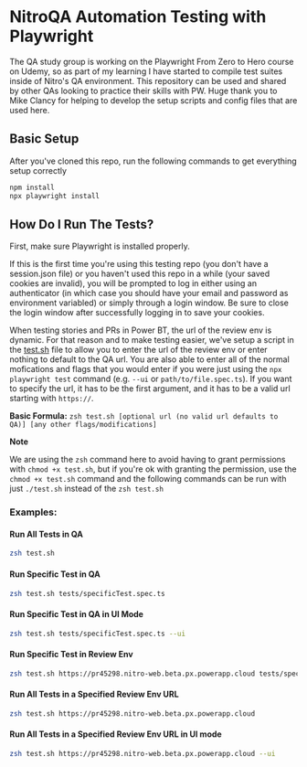# NitroQA Automation Testing with Playwright
The QA study group is working on the Playwright From Zero to Hero course on Udemy, so as part of my learning I have started to compile test suites inside of Nitro's QA environment. This repository can be used and shared by other QAs looking to practice their skills with PW. Huge thank you to Mike Clancy for helping to develop the setup scripts and config files that are used here.

## Basic Setup

After you've cloned this repo, run the following commands to get everything setup correctly

```bash
npm install
npx playwright install
```

## How Do I Run The Tests?

First, make sure Playwright is installed properly. 

If this is the first time you're using this testing repo (you don't have a session.json file) or you haven't used this repo in a while (your saved cookies are invalid), you will be prompted to log in either using an authenticator (in which case you should have your email and password as environment variabled) or simply through a login window. Be sure to close the login window after successfully logging in to save your cookies.

When testing stories and PRs in Power BT, the url of the review env is dynamic. For that reason and to make testing easier, we've setup a script in the [test.sh](./test.sh) file to allow you to enter the url of the review env or enter nothing to default to the QA url. You are also able to enter all of the normal mofications and flags that you would enter if you were just using the `npx playwright test` command (e.g. `--ui` or `path/to/file.spec.ts`). If you want to specify the url, it has to be the first argument, and it has to be a valid url starting with `https://`.

**Basic Formula:** `zsh test.sh [optional url (no valid url defaults to QA)] [any other flags/modifications]`

**Note**

We are using the `zsh` command here to avoid having to grant permissions with `chmod +x test.sh`, but if you're ok with granting the permission, use the `chmod +x test.sh` command and the following commands can be run with just `./test.sh` instead of the `zsh test.sh`

### Examples:

#### Run All Tests in QA

```bash
zsh test.sh
```

#### Run Specific Test in QA

```bash
zsh test.sh tests/specificTest.spec.ts
```

#### Run Specific Test in QA in UI Mode

```bash
zsh test.sh tests/specificTest.spec.ts --ui
```

#### Run Specific Test in Review Env

```bash
zsh test.sh https://pr45298.nitro-web.beta.px.powerapp.cloud tests/specificTest.spec.ts
```

#### Run All Tests in a Specified Review Env URL

```bash
zsh test.sh https://pr45298.nitro-web.beta.px.powerapp.cloud
```

#### Run All Tests in a Specified Review Env URL in UI mode

```bash
zsh test.sh https://pr45298.nitro-web.beta.px.powerapp.cloud --ui
```
